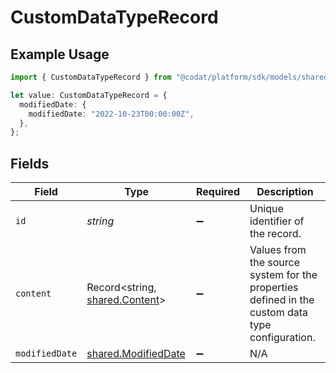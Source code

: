 # CustomDataTypeRecord

## Example Usage

```typescript
import { CustomDataTypeRecord } from "@codat/platform/sdk/models/shared";

let value: CustomDataTypeRecord = {
  modifiedDate: {
    modifiedDate: "2022-10-23T00:00:00Z",
  },
};
```

## Fields

| Field                                                                                           | Type                                                                                            | Required                                                                                        | Description                                                                                     |
| ----------------------------------------------------------------------------------------------- | ----------------------------------------------------------------------------------------------- | ----------------------------------------------------------------------------------------------- | ----------------------------------------------------------------------------------------------- |
| `id`                                                                                            | *string*                                                                                        | :heavy_minus_sign:                                                                              | Unique identifier of the record.                                                                |
| `content`                                                                                       | Record<string, [shared.Content](../../../sdk/models/shared/content.md)>                         | :heavy_minus_sign:                                                                              | Values from the source system for the properties defined in the custom data type configuration. |
| `modifiedDate`                                                                                  | [shared.ModifiedDate](../../../sdk/models/shared/modifieddate.md)                               | :heavy_minus_sign:                                                                              | N/A                                                                                             |